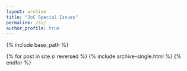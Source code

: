 ```yaml
---
layout: archive
title: "JoC Special Issues"
permalink: /si/
author_profile: true
---
```


{% include base_path %}

{% for post in site.si reversed %}
  {% include archive-single.html %}
{% endfor %}

